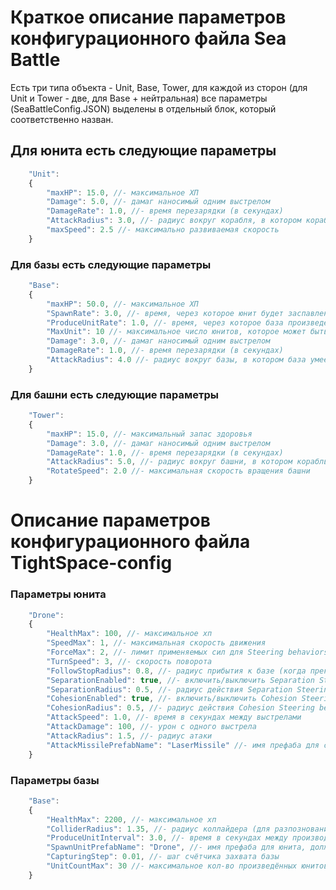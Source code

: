 # Краткое описание параметров конфигурационного файла Sea Battle
Есть три типа объекта - Unit, Base, Tower, для каждой из сторон (для Unit и Tower - две, для Base + нейтральная) все параметры (SeaBattleConfig.JSON)
выделены в отдельный блок, который соответственно назван.
## Для юнита есть следующие параметры
```javascript
    "Unit":
    {
        "maxHP": 15.0, //- максимальное ХП
        "Damage": 5.0, //- дамаг наносимый одним выстрелом
        "DamageRate": 1.0, //- время перезарядки (в секундах)
        "AttackRadius": 3.0, //- радиус вокруг корабля, в котором корабль умеет атаковать
        "maxSpeed": 2.5 //- максимально развиваемая скорость
    }
```
### Для базы есть следующие параметры
```javascript
    "Base": 
    {
        "maxHP": 50.0, //- максимальное ХП
        "SpawnRate": 3.0, //- время, через которое юнит будет заспавлен у базы (только осле того, как пользователь отправил корабли в другую базу
        "ProduceUnitRate": 1.0, //- время, через которое база произведет юнита
        "MaxUnit": 10 //- максимальное число юнитов, которое может быть в базе (заходить может сколько угодно, но производиться не больше)
        "Damage": 3.0, //- дамаг наносимый одним выстрелом
        "DamageRate": 1.0, //- время перезарядки (в секундах)
        "AttackRadius": 4.0 //- радиус вокруг базы, в котором база умеет атаковать
    }
```
### Для башни есть следующие параметры 
```javascript
    "Tower": 
    {
        "maxHP": 15.0, //- максимальный запас здоровья
        "Damage": 3.0, //- дамаг наносимый одним выстрелом 
        "DamageRate": 1.0, //- время перезарядки (в секундах)
        "AttackRadius": 5.0, //- радиус вокруг башни, в котором корабль умеет атаковать
        "RotateSpeed": 2.0 //- максимальная скорость вращения башни
    }
```
# Описание параметров конфигурационного файла TightSpace-config
### Параметры юнита
```javascript
    "Drone":
    {
        "HealthMax": 100, //- максимальное хп
        "SpeedMax": 1, //- максимальная скорость движения
        "ForceMax": 2, //- лимит применяемых сил для Steering behaviors
        "TurnSpeed": 3, //- скорость поворота
        "FollowStopRadius": 0.8, //- радиус прибытия к базе (когда прекращается движение и начинается вращение юнита вокруг базы)
        "SeparationEnabled": true, //- включить/выключить Separation Steering behavior
        "SeparationRadius": 0.5, //- радиус действия Separation Steering behavior
        "CohesionEnabled": true, //- включить/выключить Cohesion Steering behavior
        "CohesionRadius": 0.5, //- радиус действия Cohesion Steering behavior
        "AttackSpeed": 1.0, //- время в секундах между выстрелами
        "AttackDamage": 100, //- урон с одного выстрела
        "AttackRadius": 1.5, //- радиус атаки
        "AttackMissilePrefabName": "LaserMissile" //- имя префаба для снаряда, должен лежать в Resources/
    }
```
### Параметры базы
```javascript
    "Base": 
    {
        "HealthMax": 2200, //- максимальное хп
        "ColliderRadius": 1.35, //- радиус коллайдера (для разпознования юнитов и кликов)
        "ProduceUnitInterval": 3.0, //- время в секундах между производством юнитов
        "SpawnUnitPrefabName": "Drone", //- имя префаба для юнита, должен лежать в Resources/Bases/
        "CapturingStep": 0.01, //- шаг счётчика захвата базы
        "UnitCountMax": 30 //- максимальное кол-во произведённых юнитов в базе (для входящих юнитов лимита нет)
    }
```
